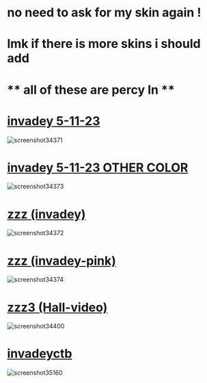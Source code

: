 # no need to ask for my skin again !

# lmk if there is more skins i should add

# ** all of these are percy ln **

# [invadey 5-11-23](https://www.dropbox.com/scl/fi/q7ruh09btoqnkic0vsuk8/invadey.osk?rlkey=d9l9d4xdvnzmza5esqimedhu6&dl=0)
![screenshot34371](https://github.com/invadey/invadey/assets/162065518/34b46430-8e49-4616-9f3e-296d04c304f7)
<br>

# [invadey 5-11-23 OTHER COLOR](https://www.dropbox.com/scl/fi/2mybhve6odmmyj47ghzji/invadey-5-11-23-diff-color.osk?rlkey=yjp36khxiatzdhr3wfcfubevm&dl=0)
![screenshot34373](https://github.com/invadey/invadey/assets/162065518/7019669d-51d7-4783-b331-095c519a97e8)
<br>

# [zzz (invadey)](https://www.dropbox.com/scl/fi/wopse49tw7uqaiuaqloi0/zzz.osk?rlkey=dlz3fra3d40c20jypk1jdbi03&dl=0)
![screenshot34372](https://github.com/invadey/invadey/assets/162065518/d265c241-3e66-480b-90e4-87d4560296f5)
<br>

# [zzz (invadey-pink)](https://www.dropbox.com/scl/fi/mre6vvi65pz1lnu67dn4f/zzz-pink.osk?rlkey=hfzn6tywh9s88tr49oijb9ocn&dl=0)
![screenshot34374](https://github.com/invadey/invadey/assets/162065518/9b3f7f51-d425-4a9d-9484-c95973555104)
<br>

# [zzz3 (Hall-video)](https://www.dropbox.com/scl/fi/jjm9xqdb9jxfohiyy9t96/ZZZTEST3.osk?rlkey=p2vko37wt7l9evt3ywhl27mvi&dl=0)
![screenshot34400](https://github.com/invadey/invadey/assets/162065518/4e4215d5-c33e-45b2-a919-bf3e6dec286d)
<br>

# [invadeyctb](https://drive.google.com/file/d/1QMW9PXkJ4WaRlzS_22FCvzikiZGEhWhx/view?usp=sharing)
![screenshot35160](https://github.com/user-attachments/assets/d0a918f4-301e-4f7c-8682-4d5af17f715e)
<br>

